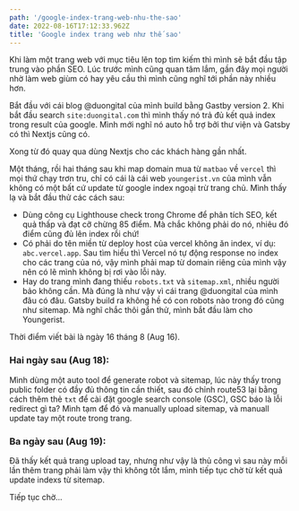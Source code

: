 ```yaml
---
path: '/google-index-trang-web-nhu-the-sao'
date: 2022-08-16T17:12:33.962Z
title: 'Google index trang web như thế sao'
---
```


Khi làm một trang web với mục tiêu lên top tìm kiếm thì mình sẽ bắt đầu tập trung vào phần SEO. Lúc trước mình cũng quan tâm lắm, gần đây mọi người nhờ làm web giùm có hay yêu cầu thì mình cũng nghĩ tới phần này nhiều hơn.

Bắt đầu với cái blog @duongital của mình build bằng Gastby version 2. Khi bắt đầu search `site:duongital.com` thì mình thấy nó trả đủ kết quả index trong result của google. Mình mới nghĩ nó auto hỗ trợ bởi thư viện và Gatsby có thì Nextjs cũng có.

Xong từ đó quay qua dùng Nextjs cho các khách hàng gần nhất.

Một tháng, rồi hai tháng sau khi map domain mua từ `matbao` về `vercel` thì mọi thứ chạy trơn tru, chỉ có cái là cái web `youngerist.vn` của mình vẫn không có một bất cứ update từ google index ngoại trừ trang chủ. Mình thấy lạ và bắt đầu thử các cách sau:

- Dùng công cụ Lighthouse check trong Chrome để phân tích SEO, kết quả thấp và đạt cỡ chừng 85 điểm. Mà chắc không phải do nó, nhiêu đó điểm cũng đủ lên index rồi chứ!
- Có phải do tên miền từ deploy host của vercel không ăn index, ví dụ: `abc.vercel.app`. Sau tìm hiểu thì Vercel nó tự động response no index cho các trang của nó, vậy mình phải map từ domain riêng của mình vậy nên có lẽ mình không bị rơi vào lỗi này.
- Hay do trang mình đang thiếu `robots.txt` và `sitemap.xml`, nhiều người bảo không cần. Mà đúng là như vậy vì cái trang @duongital của mình đâu có đâu. Gatsby build ra không hề có con robots nào trong đó cũng như sitemap. Mà nghĩ chắc thôi gắn thử, mình bắt đầu làm cho Youngerist.

Thời điểm viết bài là ngày 16 tháng 8 (Aug 16).

### Hai ngày sau (Aug 18):

Mình dùng một auto tool để generate robot và sitemap, lúc này thấy trong public folder có đầy đủ thông tin cần thiết, sau đó chỉnh route53 lại bằng cách thêm thẻ `txt` để cài đặt google search console (GSC), GSC báo là lỗi redirect gì ta? Mình tạm để đó và manually upload sitemap, và manuall update tay một route trong trang.

### Ba ngày sau (Aug 19):

Đã thấy kết quả trang upload tay, nhưng như vậy là thủ công vì sau này mỗi lần thêm trang phải làm vậy thì không tốt lắm, mình tiếp tục chờ từ kết quả update indexs từ sitemap.

Tiếp tục chờ...
